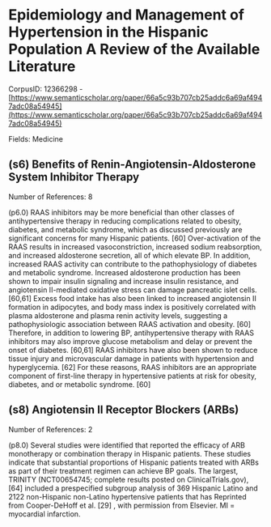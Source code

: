# Epidemiology and Management of Hypertension in the Hispanic Population A Review of the Available Literature

CorpusID: 12366298 - [https://www.semanticscholar.org/paper/66a5c93b707cb25addc6a69af4947adc08a54945](https://www.semanticscholar.org/paper/66a5c93b707cb25addc6a69af4947adc08a54945)

Fields: Medicine

## (s6) Benefits of Renin-Angiotensin-Aldosterone System Inhibitor Therapy
Number of References: 8

(p6.0) RAAS inhibitors may be more beneficial than other classes of antihypertensive therapy in reducing complications related to obesity, diabetes, and metabolic syndrome, which as discussed previously are significant concerns for many Hispanic patients. [60] Over-activation of the RAAS results in increased vasoconstriction, increased sodium reabsorption, and increased aldosterone secretion, all of which elevate BP. In addition, increased RAAS activity can contribute to the pathophysiology of diabetes and metabolic syndrome. Increased aldosterone production has been shown to impair insulin signaling and increase insulin resistance, and angiotensin II-mediated oxidative stress can damage pancreatic islet cells. [60,61] Excess food intake has also been linked to increased angiotensin II formation in adipocytes, and body mass index is positively correlated with plasma aldosterone and plasma renin activity levels, suggesting a pathophysiologic association between RAAS activation and obesity. [60] Therefore, in addition to lowering BP, antihypertensive therapy with RAAS inhibitors may also improve glucose metabolism and delay or prevent the onset of diabetes. [60,61] RAAS inhibitors have also been shown to reduce tissue injury and microvascular damage in patients with hypertension and hyperglycemia. [62] For these reasons, RAAS inhibitors are an appropriate component of first-line therapy in hypertensive patients at risk for obesity, diabetes, and or metabolic syndrome. [60] 
## (s8) Angiotensin II Receptor Blockers (ARBs)
Number of References: 2

(p8.0) Several studies were identified that reported the efficacy of ARB monotherapy or combination therapy in Hispanic patients. These studies indicate that substantial proportions of Hispanic patients treated with ARBs as part of their treatment regimen can achieve BP goals. The largest, TRINITY (NCT00654745; complete results posted on ClinicalTrials.gov), [64] included a prespecified subgroup analysis of 369 Hispanic Latino and 2122 non-Hispanic non-Latino hypertensive patients that has Reprinted from Cooper-DeHoff et al. [29] , with permission from Elsevier. MI = myocardial infarction.
